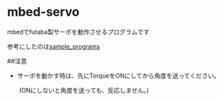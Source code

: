 mbed-servo
==========

mbedでfutaba製サーボを動作させるプログラムです

参考にしたのは[sample_programs](http://www.futaba.co.jp/robot/download/sample_programs)

##注意

* サーボを動かす時は、先にTorqueをONにしてから角度を送ってください。

　　(ONにしないと角度を送っても、反応しません。)
